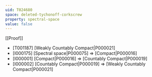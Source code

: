 ```yaml
---
uid: T024680
space: deleted-tychonoff-corkscrew
property: spectral-space
value: false
---
```

[[Proof]]

* [T001187] [Weakly Countably Compact|P000021]
* [I000175] [Spectral space|P000075] => [Compact|P000016]
* [I000001] [Compact|P000016] => [Countably Compact|P000019]
* [I000002] [Countably Compact|P000019] => [Weakly Countably Compact|P000021]

